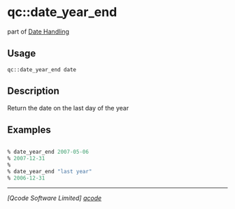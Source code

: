 qc::date_year_end
=================

part of [Date Handling](../qc/wiki/DateHandling)

Usage
-----
`qc::date_year_end date`

Description
-----------
Return the date on the last day of the year

Examples
--------
```tcl

% date_year_end 2007-05-06
% 2007-12-31
%
% date_year_end "last year"
% 2006-12-31

```

----------------------------------
*[Qcode Software Limited] [qcode]*

[qcode]: http://www.qcode.co.uk "Qcode Software"